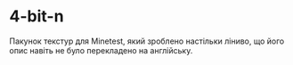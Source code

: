 # 4-bit-n
Пакунок текстур для Minetest, який зроблено настільки ліниво, що його опис навіть не було перекладено на англійську.

